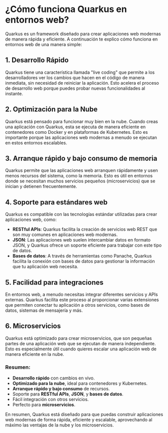 # ¿Cómo funciona Quarkus en entornos web?

Quarkus es un framework diseñado para crear aplicaciones web modernas de manera rápida y eficiente. A continuación te explico cómo funciona en entornos web de una manera simple:

## 1. **Desarrollo Rápido**
Quarkus tiene una característica llamada "live coding" que permite a los desarrolladores ver los cambios que hacen en el código de manera inmediata, sin necesidad de reiniciar la aplicación. Esto acelera el proceso de desarrollo web porque puedes probar nuevas funcionalidades al instante.

## 2. **Optimización para la Nube**
Quarkus está pensado para funcionar muy bien en la nube. Cuando creas una aplicación con Quarkus, esta se ejecuta de manera eficiente en contenedores como Docker y en plataformas de Kubernetes. Esto es importante porque las aplicaciones web modernas a menudo se ejecutan en estos entornos escalables.

## 3. **Arranque rápido y bajo consumo de memoria**
Quarkus permite que las aplicaciones web arranquen rápidamente y usen menos recursos del sistema, como la memoria. Esto es útil en entornos donde se necesitan muchos servicios pequeños (microservicios) que se inician y detienen frecuentemente.

## 4. **Soporte para estándares web**
Quarkus es compatible con las tecnologías estándar utilizadas para crear aplicaciones web, como:
   - **RESTful APIs**: Quarkus facilita la creación de servicios web REST que son muy comunes en aplicaciones web modernas.
   - **JSON**: Las aplicaciones web suelen intercambiar datos en formato JSON, y Quarkus ofrece un soporte eficiente para trabajar con este tipo de datos.
   - **Bases de datos**: A través de herramientas como Panache, Quarkus facilita la conexión con bases de datos para gestionar la información que tu aplicación web necesita.

## 5. **Facilidad para integraciones**
En entornos web, a menudo necesitas integrar diferentes servicios y APIs externas. Quarkus facilita este proceso al proporcionar varias extensiones que permiten conectar tu aplicación a otros servicios, como bases de datos, sistemas de mensajería y más.

## 6. **Microservicios**
Quarkus está optimizado para crear microservicios, que son pequeñas partes de una aplicación web que se ejecutan de manera independiente. Esto es especialmente útil cuando quieres escalar una aplicación web de manera eficiente en la nube.

### Resumen:
- **Desarrollo rápido** con cambios en vivo.
- **Optimizado para la nube**, ideal para contenedores y Kubernetes.
- **Arranque rápido y bajo consumo** de recursos.
- Soporte para **RESTful APIs**, **JSON**, y **bases de datos**.
- Fácil integración con otros servicios.
- Perfecto para **microservicios**.

En resumen, Quarkus está diseñado para que puedas construir aplicaciones web modernas de forma rápida, eficiente y escalable, aprovechando al máximo las ventajas de la nube y los microservicios.
